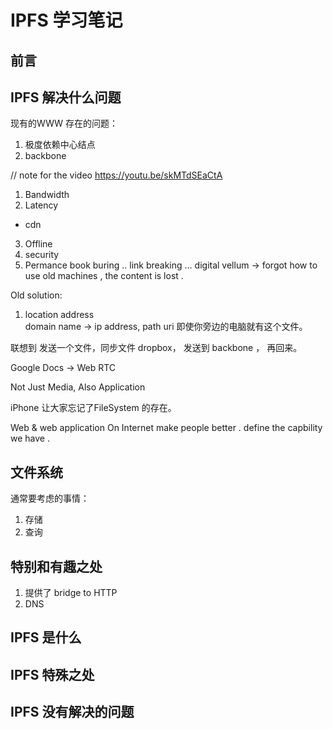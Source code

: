 # IPFS 学习笔记

## 前言 

## IPFS 解决什么问题 
现有的WWW 存在的问题：
1. 极度依赖中心结点 
2. backbone 


// note for the video 
https://youtu.be/skMTdSEaCtA

1. Bandwidth 
2. Latency   
  - cdn
3. Offline 
4. security 
5. Permance 
  book buring .. 
  link breaking ... 
  digital vellum  ->  forgot how to use old machines , the content is lost . 

Old solution: 
1. location address  
  domain name ->  ip address,  path   uri 
  即使你旁边的电脑就有这个文件。 
  
  联想到 发送一个文件，同步文件 dropbox， 发送到 backbone ， 再回来。 

Google Docs -> Web RTC


Not Just Media,  Also  Application 

iPhone 让大家忘记了FileSystem 的存在。 

Web & web application  On Internet  make people better . 
define the capbility we have . 


## 文件系统
通常要考虑的事情：
1. 存储
2. 查询

## 特别和有趣之处

1. 提供了 bridge to HTTP
2. DNS

## IPFS 是什么



## IPFS 特殊之处

## IPFS 没有解决的问题
